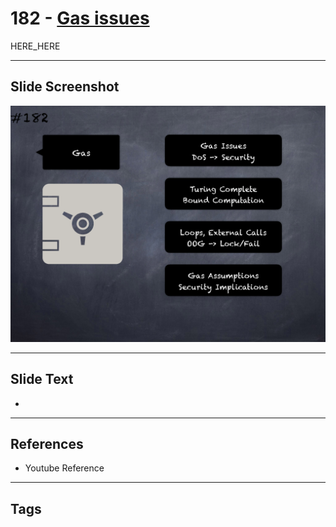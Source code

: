 # 182 - [Gas issues](Gas%20issues.md)

HERE_HERE

___
## Slide Screenshot
![0182.png](../images/pitfalls_and_best_practices201/182.png)
___
## Slide Text
- 
___
## References
- Youtube Reference
___
## Tags